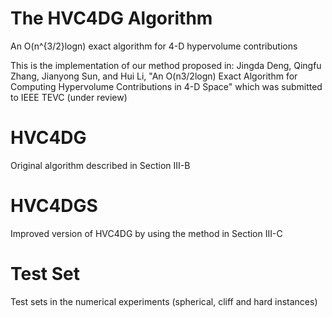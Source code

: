 # The HVC4DG Algorithm
An O(n^{3/2}logn) exact algorithm for 4-D hypervolume contributions

This is the implementation of our method proposed in:
Jingda Deng, Qingfu Zhang, Jianyong Sun, and Hui Li, "An O(n3/2logn) Exact Algorithm for Computing Hypervolume Contributions in 4-D Space"
which was submitted to IEEE TEVC (under review)

# HVC4DG
Original algorithm described in Section III-B
# HVC4DGS
Improved version of HVC4DG by using the method in Section III-C
# Test Set
Test sets in the numerical experiments (spherical, cliff and hard instances)
